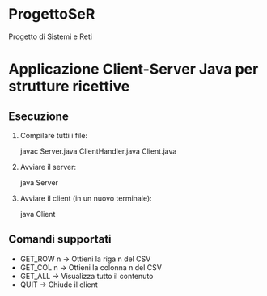 # ProgettoSeR
Progetto di Sistemi e Reti
# Applicazione Client-Server Java per strutture ricettive

## Esecuzione

1. Compilare tutti i file:

   javac Server.java ClientHandler.java Client.java

2. Avviare il server:

   java Server

3. Avviare il client (in un nuovo terminale):

   java Client

## Comandi supportati

- GET_ROW n     → Ottieni la riga n del CSV
- GET_COL n     → Ottieni la colonna n del CSV
- GET_ALL       → Visualizza tutto il contenuto
- QUIT          → Chiude il client
